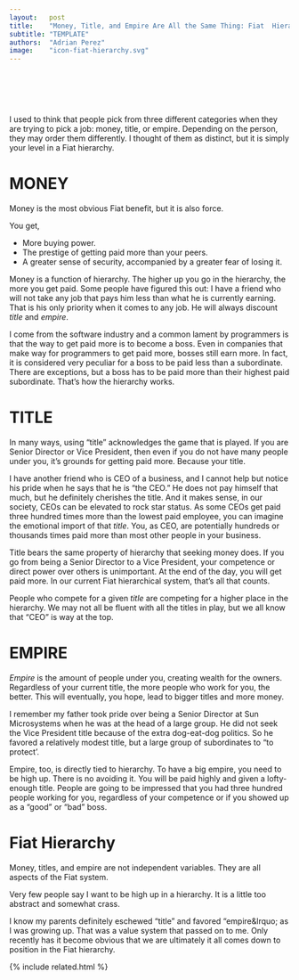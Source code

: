 ```yaml
---
layout:   post
title:    "Money, Title, and Empire Are All the Same Thing: Fiat  Hierarchies"
subtitle: "TEMPLATE"
authors:  "Adrian Perez"
image:    "icon-fiat-hierarchy.svg"
---
```


<div style="display:none;">
 <p>I used to think that people pick from three categories when they are going for a job: money, title, or empire. But, it is simply your level in a <span class='_paradigm'>Fiat</span> hierarchy.</p>
</div>

<h1>&nbsp;</h1>
 <p>I used to think that people pick from three different categories when they are trying to pick a job: money, title, or empire. Depending on the person, they may order them differently. I thought of them as distinct, but it is simply your level in a <span class='_paradigm'>Fiat</span> hierarchy.</p>

<h1>MONEY</h1>
 <p>Money is the most obvious <span class='_paradigm'>Fiat</span> benefit, but it is also force.</p>
 <p>You get,</p>
  <ul>
   <li>More buying power.</li>
   <li>The prestige of getting paid more than your peers.</li>
   <li>A greater sense of security, accompanied by a greater fear of losing it.</li>
  </ul>
 <p>Money is a function of hierarchy. The higher up you go in the hierarchy, the more you get paid. Some people have figured this out: I have a friend who will not take any job that pays him less than what he is currently earning. That is his only priority when it comes to any job. He will always discount <em>title</em> and <em>empire</em>.</p>
 <p>I come from the software industry and a common lament by programmers is that the way to get paid more is to become a boss. Even in companies that make way for programmers to get paid more, bosses still earn more. In fact, it is considered very peculiar for a boss to be paid less than a subordinate. There are exceptions, but a boss has to be paid more than their highest paid subordinate. That&rsquo;s how the hierarchy works.</p>

<h1>TITLE</h1>
 <p>In many ways, using &ldquo;title&rdquo; acknowledges the game that is played. If you are Senior Director or Vice President, then even if you do not have many people under you, it&rsquo;s grounds for getting paid more. Because your title.</p>
 <p>I have another friend who is CEO of a business, and I cannot help but notice his pride when he says that he is “the CEO.” He does not pay himself that much, but he definitely cherishes the title. And it makes sense, in our society, CEOs can be elevated to rock star status. As some CEOs get paid three hundred times more than the lowest paid employee, you can imagine the emotional import of that <em>title</em>. You, as CEO, are potentially hundreds or thousands times paid more than most other people in your  business.</p>
 <p>Title bears the same property of hierarchy that seeking money does. If you go from being a Senior Director to a Vice President, your competence or direct power over others is unimportant. At the end of the day, you will get paid more. In our current <span class='_paradigm'>Fiat</span> hierarchical system, that&rsquo;s all that counts.</p>
 <p>People who compete for a given <em>title</em> are competing for a higher place in the hierarchy. We may not all be fluent with all the titles in play, but we all know that &ldquo;CEO&rdquo; is way at the top.</p>

<h1>EMPIRE</h1>
 <p><em>Empire</em> is the amount of people under you, creating wealth for the owners. Regardless of your current title, the more people who work for you, the better. This will eventually, you hope, lead to bigger titles and more money.</p>
 <p>I remember my father took pride over being a Senior Director at Sun Microsystems when he was at the head of a large group. He did not seek the Vice President title because of the extra dog-eat-dog politics. So he favored a relatively modest title, but a large group of subordinates to &ldquo;to protect&rsquo;.</p>
 <p>Empire, too, is directly tied to hierarchy. To have a big empire, you need to be high up. There is no avoiding it. You will be paid highly and given a lofty-enough title. People are going to be impressed that you had three hundred people working for you, regardless of your competence or if you showed up as a &ldquo;good&rdquo; or &ldquo;bad&rdquo; boss.</p>

<h1>Fiat Hierarchy</h1>
 <p>Money, titles, and empire are not independent variables. They are all aspects of the <span class='_paradigm'>Fiat</span> system.</p>
 <p>Very few people say <span class="_quotespan">I want to be high up in a hierarchy.</span> It is a little too abstract and somewhat crass.</p>
 <p>I know my parents definitely eschewed &ldquo;title&rdquo; and favored &ldquo;empire&lrquo; as I was growing up. That was a value system that passed on to me. Only recently has it become obvious that we are ultimately it all comes down to position in the <span class='_paradigm'>Fiat</span> hierarchy.</p>

{% include related.html %}
